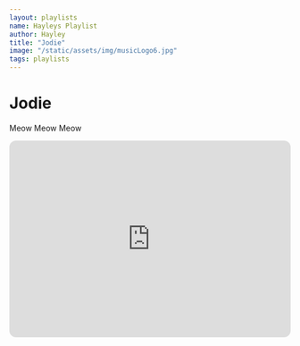 ```yaml
---
layout: playlists
name: Hayleys Playlist
author: Hayley
title: "Jodie"
image: "/static/assets/img/musicLogo6.jpg"
tags: playlists
---
```

# Jodie
Meow Meow Meow 


<iframe style="border-radius:12px" src="https://open.spotify.com/embed/playlist/4CDXk8fWYZiXKaaruVNT7U?utm_source=generator" width="100%" height="352" frameBorder="0" allowfullscreen="" allow="autoplay; clipboard-write; encrypted-media; fullscreen; picture-in-picture" loading="lazy"></iframe>